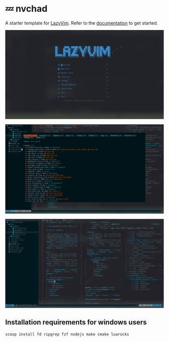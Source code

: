 # 💤 nvchad

A starter template for [LazyVim](https://github.com/LazyVim/LazyVim).
Refer to the [documentation](https://lazyvim.github.io/installation) to get started.

![HomePage](Screenshots/homepage.png)

![lazyvim](Screenshots/lazyvim.png)

![Page](Screenshots/page.png)

## Installation requirements for windows users

```shell
scoop install fd ripgrep fzf nodejs make cmake luarocks
```
